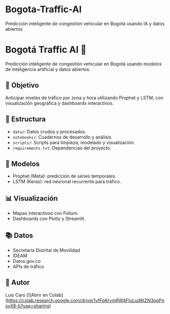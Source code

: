 # Bogota-Traffic-Al
Predicción inteligente de congestión vehicular en Bogotá usando IA y datos abiertos
# Bogotá Traffic AI 🚦  
Predicción inteligente de congestión vehicular en Bogotá usando modelos de inteligencia artificial y datos abiertos.

## 📌 Objetivo
Anticipar niveles de tráfico por zona y hora utilizando Prophet y LSTM, con visualización geográfica y dashboards interactivos.

## 📁 Estructura
- `data/`: Datos crudos y procesados.
- `notebooks/`: Cuadernos de desarrollo y análisis.
- `scripts/`: Scripts para limpieza, modelado y visualización.
- `requirements.txt`: Dependencias del proyecto.

## 🧠 Modelos
- Prophet (Meta): predicción de series temporales.
- LSTM (Keras): red neuronal recurrente para tráfico.

## 📊 Visualización
- Mapas interactivos con Folium.
- Dashboards con Plotly y Streamlit.

## 📚 Datos
- Secretaría Distrital de Movilidad  
- IDEAM  
- Datos.gov.co  
- APIs de tráfico

## 👤 Autor
Luis Caro
[![Abrir en Colab] (https://colab.research.google.com/drive/1vfFp6rvmRW4FIuLud6tZN3ppPnsyX8-b?usp=sharing)
